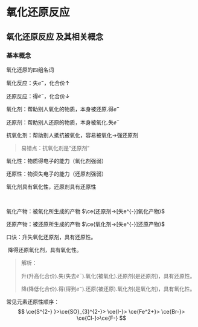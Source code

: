# 氧化还原反应

## 氧化还原反应 及其相关概念

### 基本概念

氧化还原的四组名词

氧化反应：失$e^{-}$，化合价↑

还原反应：得$e^{-}$，化合价↓

 

氧化剂：帮助别人氧化的物质，本身被还原.得$e^{-}$

还原剂：帮助别人还原的物质，本身被氧化.失$e^{-}$

抗氧化剂：帮助别人抵抗被氧化，容易被氧化→强还原剂

> 易错点：抗氧化剂是”还原剂”



氧化性：物质得电子的能力（氧化剂强弱）

还原性：物资失电子的能力（还原剂强弱）

氧化剂具有氧化性，还原剂具有还原性

​                      

氧化产物：被氧化所生成的产物 $\ce{还原剂->[失e^{-}]氧化产物}$

还原产物：被还原所生成的产物    $\ce{氧化剂->[失e^{-}]还原产物}$



口诀：升失氧化还原剂，具有还原性。

​		降得还原氧化剂，具有氧化性。

> 解析：
>
> 升(升高化合价).失(失去$e^{-}$).氧化(被氧化).还原剂(是还原剂)，具有还原性。
>
> 降(降低化合价).得(得到$e^{-}$).还原(被还原).氧化剂(是氧化剂)，具有氧化性。



常见元素还原性顺序：
$$
\ce{S^{2-} }>\ce{SO}_{3}^{2-}> \ce{I-}> \ce{Fe^2+}> \ce{Br-}> \ce{Cl-}>\ce{F-}
$$
